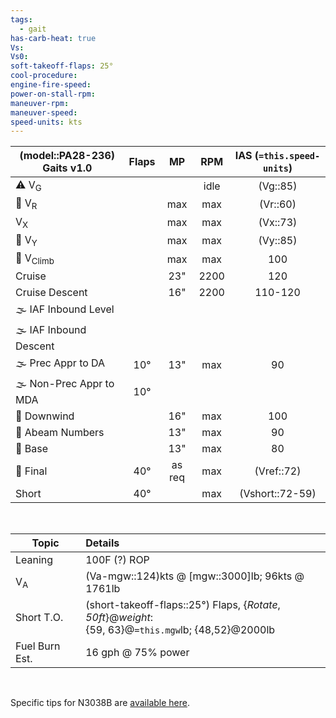 ```yaml
---
tags:
  - gait
has-carb-heat: true
Vs: 
Vs0: 
soft-takeoff-flaps: 25°
cool-procedure: 
engine-fire-speed: 
power-on-stall-rpm: 
maneuver-rpm: 
maneuver-speed: 
speed-units: kts
---
```


| **(model::PA28-236) Gaits** v1.0 | **Flaps** | **MP** | **RPM** | **IAS (`=this.speed-units`)** |
| -------------------------------- |:---------:|:------:|:-------:|:-----------------------------:|
| ⚠️ V<sub>G</sub>                 |           |        |  idle   |           (Vg::85)            |
| 🛫 V<sub>R</sub>                 |           |  max   |   max   |           (Vr::60)            |
| V<sub>X</sub>                    |           |  max   |   max   |           (Vx::73)            |
| 🛫 V<sub>Y</sub>                 |           |  max   |   max   |           (Vy::85)            |
| 🛫 V<sub>Climb</sub>             |           |  max   |   max   |              100              |
| Cruise                           |           |  23"   |  2200   |              120              |
| Cruise Descent                   |           |  16"   |  2200   |            110-120            |
| 🌫️ IAF Inbound Level             |           |        |         |                               |
| 🌫️ IAF Inbound Descent           |           |        |         |                               |
| 🌫️ Prec Appr to DA               |    10°    |  13"   |   max   |              90               |
| 🌫️ Non-Prec Appr to MDA          |    10°    |        |         |                               |
| 🛬 Downwind                      |           |  16"   |   max   |              100              |
| 🛬 Abeam Numbers                 |           |  13"   |   max   |              90               |
| 🛬 Base                          |           |  13"   |   max   |              80               |
| 🛬 Final                         |    40°    | as req |   max   |          (Vref::72)           |
| Short                            |    40°    |        |   max   |        (Vshort::72-59)        |

<br>

| Topic          | Details                                                                                   |
| -------------- |:----------------------------------------------------------------------------------------- |
| Leaning        | 100F (?) ROP                                                                                       |
| V<sub>A</sub>  | (Va-mgw::124)kts @ [mgw::3000]lb; 96kts @ 1761lb                                          |
| Short T.O.     | (short-takeoff-flaps::25°) Flaps, {*Rotate*, *50ft*}@*weight*:<br>{59, 63}@`=this.mgw`lb; {48,52}@2000lb |
| Fuel Burn Est. | 16 gph @ 75% power                                                                                         |

<br>

Specific tips for N3038B are [available here](https://docs.google.com/document/d/1TckLuBS34hkWiAkEOl1KFzfXaApoDq8JF07a0z7psXs/edit#heading=h.g2wja4d55w93).